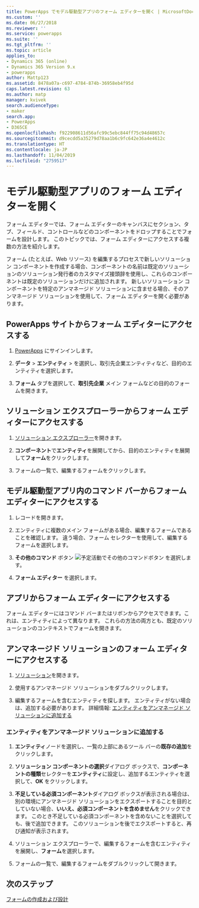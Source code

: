 ```yaml
---
title: PowerApps でモデル駆動型アプリのフォーム エディターを開く | MicrosoftDocs
ms.custom: ''
ms.date: 06/27/2018
ms.reviewer: ''
ms.service: powerapps
ms.suite: ''
ms.tgt_pltfrm: ''
ms.topic: article
applies_to:
- Dynamics 365 (online)
- Dynamics 365 Version 9.x
- powerapps
author: Mattp123
ms.assetid: 8478a07a-c697-4784-874b-36958eb4f95d
caps.latest.revision: 63
ms.author: matp
manager: kvivek
search.audienceType:
- maker
search.app:
- PowerApps
- D365CE
ms.openlocfilehash: f922908611d56afc99c5ebc844ff75c94d48657c
ms.sourcegitcommit: d9cecdd5a35279d78aa1b6c9fc642e36a4e4612c
ms.translationtype: HT
ms.contentlocale: ja-JP
ms.lasthandoff: 11/04/2019
ms.locfileid: "2759517"
---
```

# <a name="open-the-model-driven-app-form-editor"></a>モデル駆動型アプリのフォーム エディターを開く 
フォーム エディターでは、フォーム エディターのキャンバスにセクション、タブ、フィールド、コントロールなどのコンポーネントをドロップすることでフォームを設計します。 このトピックでは、フォーム エディターにアクセスする複数の方法を紹介します。
 
フォーム (たとえば、Web リソース) を編集するプロセスで新しいソリューション コンポーネントを作成する場合、コンポーネントの名前は既定のソリューションのソリューション発行者のカスタマイズ接頭辞を使用し、これらのコンポーネントは既定のソリューションだけに追加されます。 新しいソリューション コンポーネントを特定のアンマネージド ソリューションに含ませる場合、そのアンマネージド ソリューションを使用して、フォーム エディターを開く必要があります。  

## <a name="access-the-form-editor-from-the-powerapps-site"></a>PowerApps サイトからフォーム エディターにアクセスする

1. [PowerApps](https://make.powerapps.com/) にサインインします。 

2. **データ** > **エンティティ** > を選択し、取引先企業エンティティなど、目的のエンティティを選択します。 

3. **フォーム** タブを選択して、**取引先企業** メイン フォームなどの目的のフォームを開きます。

## <a name="access-the-form-editor-from-solution-explorer"></a>ソリューション エクスプローラーからフォーム エディターにアクセスする
  
1.  [ソリューション エクスプローラー](advanced-navigation.md#solution-explorer)を開きます。
  
2.  **コンポーネント**で**エンティティ**を展開してから、目的のエンティティを展開して**フォーム**をクリックします。  
  
3.  フォームの一覧で、編集するフォームをクリックします。  
  

## <a name="access-the-form-editor-through-the-command-bar-within-a-model-driven-app"></a>モデル駆動型アプリ内のコマンド バーからフォーム エディターにアクセスする 
  
1.  レコードを開きます。  
  
2.  エンティティに複数のメイン フォームがある場合、編集するフォームであることを確認します。 違う場合、フォーム セレクターを使用して、編集するフォームを選択します。  
  
3.  **その他のコマンド** ボタン ![予定活動でその他のコマンドボタン](media/more-commands.gif "予定活動の [その他のコマンド] ボタン") を選択します。  
  
4.  **フォーム エディター** を選択します。  

## <a name="access-the-form-editor-from-within-app"></a>アプリからフォーム エディターにアクセスする
  
 フォーム エディターにはコマンド バーまたはリボンからアクセスできます。これは、エンティティによって異なります。 これらの方法の両方とも、既定のソリューションのコンテキストでフォームを開きます。 

## <a name="access-the-form-editor-for-an-unmanaged-solution"></a>アンマネージド ソリューションのフォーム エディターにアクセスする  
  
1.  [ソリューション](advanced-navigation.md#solutions)を開きます。  
  
2.  使用するアンマネージド ソリューションをダブルクリックします。  
  
3.  編集するフォームを含むエンティティを探します。 エンティティがない場合は、追加する必要があります。 詳細情報: [エンティティをアンマネージド ソリューションに追加する](#add-an-entity-to-an-unmanaged-solution) 
  
### <a name="add-an-entity-to-an-unmanaged-solution"></a>エンティティをアンマネージド ソリューションに追加する  
  
1.  **エンティティ**ノードを選択し、一覧の上部にあるツール バーの**既存の追加**をクリックします。  
  
2.  **ソリューション コンポーネントの選択**ダイアログ ボックスで、**コンポーネントの種類**セレクターを**エンティティ**に設定し、追加するエンティティを選択して、**OK** をクリックします。  
  
3.  **不足している必須コンポーネント**ダイアログ ボックスが表示される場合は、別の環境にアンマネージド ソリューションをエクスポートすることを目的としていない場合、**いいえ、必須コンポーネントを含めません**をクリックできます。 このとき不足している必須コンポーネントを含めないことを選択しても、後で追加できます。 このソリューションを後でエクスポートすると、再び通知が表示されます。  
  
5.  ソリューション エクスプローラーで、編集するフォームを含むエンティティを展開し、**フォーム**を選択します。  
  
6.  フォームの一覧で、編集するフォームをダブルクリックして開きます。  

## <a name="next-steps"></a>次のステップ

[フォームの作成および設計](create-design-forms.md)
